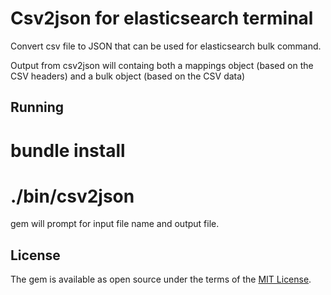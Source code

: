 # Csv2json for elasticsearch terminal
Convert csv file to JSON that can be used for elasticsearch bulk command.

Output from csv2json will containg both a mappings object (based on the CSV headers) 
and a bulk object (based on the CSV data)

## Running

# bundle install

# ./bin/csv2json

gem will prompt for input file name and output file.

## License

The gem is available as open source under the terms of the [MIT License](https://opensource.org/licenses/MIT).


